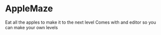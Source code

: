 # AppleMaze
Eat all the apples to make it to the next level
Comes with and editor so you can make your own levels
